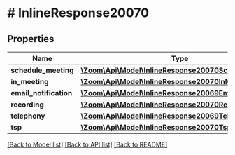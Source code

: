 # # InlineResponse20070

## Properties

Name | Type | Description | Notes
------------ | ------------- | ------------- | -------------
**schedule_meeting** | [**\Zoom\Api\Model\InlineResponse20070ScheduleMeeting**](InlineResponse20070ScheduleMeeting.md) |  | [optional] 
**in_meeting** | [**\Zoom\Api\Model\InlineResponse20070InMeeting**](InlineResponse20070InMeeting.md) |  | [optional] 
**email_notification** | [**\Zoom\Api\Model\InlineResponse20069EmailNotification**](InlineResponse20069EmailNotification.md) |  | [optional] 
**recording** | [**\Zoom\Api\Model\InlineResponse20070Recording**](InlineResponse20070Recording.md) |  | [optional] 
**telephony** | [**\Zoom\Api\Model\InlineResponse20069Telephony**](InlineResponse20069Telephony.md) |  | [optional] 
**tsp** | [**\Zoom\Api\Model\InlineResponse20070Tsp**](InlineResponse20070Tsp.md) |  | [optional] 

[[Back to Model list]](../../README.md#documentation-for-models) [[Back to API list]](../../README.md#documentation-for-api-endpoints) [[Back to README]](../../README.md)


